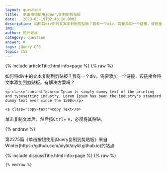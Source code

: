 ```yaml
---
layout: question
title:  单击按钮使用jQuery复制到剪贴板
date:   2020-03-19T02:40:10.000Z
description: 如何将div中的文本复制到剪贴板？我有一个div，需要添加一个链接，该链接会将文本添加到剪贴板。有解决方案吗？<p class="content">L...
img: 
author: 阳光老丝
category: question
answer: 0
tags: jQuery CSS
topic: CSS
---
```

<div class="article-root">
  <div class="article">
    {% include articleTitle.html info=page %}
    {% raw %}
    <div class="article-content"><p><font style="vertical-align: inherit;"><font style="vertical-align: inherit;">如何将div中的文本复制到剪贴板？</font><font style="vertical-align: inherit;">我有一个div，需要添加一个链接，该链接会将文本添加到剪贴板。</font><font style="vertical-align: inherit;">有解决方案吗？</font></font></p>

<pre><code>&lt;p class="content"&gt;Lorem Ipsum is simply dummy text of the printing and typesetting industry. Lorem Ipsum has been the industry's standard dummy text ever since the 1500s&lt;/p&gt;<font></font>
<font></font>
&lt;a class="copy-text"&gt;copy Text&lt;/a&gt;<font></font>
</code></pre>

<p><font style="vertical-align: inherit;"><font style="vertical-align: inherit;">单击复制文本后，然后按</font></font><kbd>Ctrl</kbd><font style="vertical-align: inherit;"><font style="vertical-align: inherit;">+ </font></font><kbd>V</kbd><font style="vertical-align: inherit;"><font style="vertical-align: inherit;">，必须将其粘贴。</font></font></p></div>
    {% endraw %}
  </div>
  <p class="winter_mark">第2275篇《单击按钮使用jQuery复制到剪贴板》来自Winter(https://github.com/aiyld/aiyld.github.io)的站点</p>
  <div class="discuss-wrapper">
    {% include discussTitle.html info=page %}
    {% raw %}
    
    {% endraw %}
  </div>
<div>
